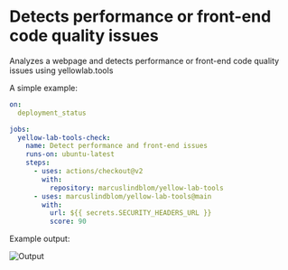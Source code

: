 # Detects performance or front-end code quality issues

Analyzes a webpage and detects performance or front-end code quality issues using yellowlab.tools

A simple example:

```yml
on:
  deployment_status

jobs:
  yellow-lab-tools-check:
    name: Detect performance and front-end issues
    runs-on: ubuntu-latest    
    steps:
      - uses: actions/checkout@v2
        with:
          repository: marcuslindblom/yellow-lab-tools
      - uses: marcuslindblom/yellow-lab-tools@main
        with:
          url: ${{ secrets.SECURITY_HEADERS_URL }}
          score: 90
```

Example output:

![Output](https://p1.f0.n0.cdn.getcloudapp.com/items/7Ku89jKg/Screenshot%202020-11-09%20at%2013.16.14.png)
